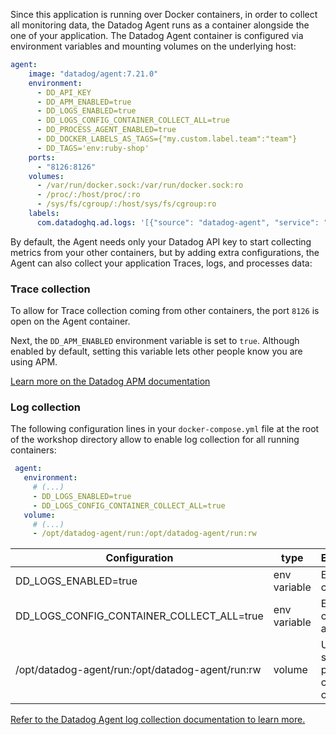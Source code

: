 Since this application is running over Docker containers, in order to collect all monitoring data, the Datadog Agent runs as a container alongside the one of your application. The Datadog Agent container is configured via environment variables and mounting volumes on the underlying host:

```yaml
agent:
    image: "datadog/agent:7.21.0"
    environment:
      - DD_API_KEY
      - DD_APM_ENABLED=true
      - DD_LOGS_ENABLED=true
      - DD_LOGS_CONFIG_CONTAINER_COLLECT_ALL=true
      - DD_PROCESS_AGENT_ENABLED=true
      - DD_DOCKER_LABELS_AS_TAGS={"my.custom.label.team":"team"}
      - DD_TAGS='env:ruby-shop'
    ports:
      - "8126:8126"
    volumes:
      - /var/run/docker.sock:/var/run/docker.sock:ro
      - /proc/:/host/proc/:ro
      - /sys/fs/cgroup/:/host/sys/fs/cgroup:ro
    labels:
      com.datadoghq.ad.logs: '[{"source": "datadog-agent", "service": "agent"}]'
```

By default, the Agent needs only your Datadog API key to start collecting metrics from your other containers, but by adding extra configurations, the Agent can also collect your application Traces, logs, and processes data:

### Trace collection

To allow for Trace collection coming from other containers, the port `8126` is open on the Agent container.

Next, the `DD_APM_ENABLED` environment variable is set to `true`. Although enabled by default, setting this variable lets other people know you are using APM.

[Learn more on the Datadog APM documentation](https://docs.datadoghq.com/tracing/send_traces/#containers)

### Log collection

The following configuration lines in your `docker-compose.yml` file at the root of the workshop directory allow to enable log collection for all running containers:

```yaml
 agent:
   environment:
     # (...)
     - DD_LOGS_ENABLED=true
     - DD_LOGS_CONFIG_CONTAINER_COLLECT_ALL=true
   volume:
     # (...)
     - /opt/datadog-agent/run:/opt/datadog-agent/run:rw
```

| Configuration                                    | type         | Explanations                                    |
| -------                                          | -----        | ------                                          |
| DD_LOGS_ENABLED=true                             | env variable | Enables log collection                          |
| DD_LOGS_CONFIG_CONTAINER_COLLECT_ALL=true        | env variable | Enables log collection for all containers       |
| /opt/datadog-agent/run:/opt/datadog-agent/run:rw | volume       | Used to store pointers on container current log |

[Refer to the Datadog Agent log collection documentation to learn more.](https://docs.datadoghq.com/agent/docker/logs)
